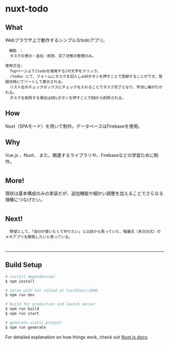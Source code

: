 # nuxt-todo


## What
Webブラウザ上で動作するシンプルなtodoアプリ。

    　機能　:
      タスクの表示・追加・削除、完了状態の管理のみ。

    使用方法:
      Topページより[todoを使用する]の文字をクリック。
      /todos にて、フォームにタスクを記入しaddボタンを押すことで登録することができ、登録日時にてソートして表示される。
      リスト左のチェックボックスにチェックを入れることでタスク完了となり、字消し線が引かれる。
      タスクを削除する場合はDELボタンを押すことでDBから削除される。


## How
Nuxt（SPAモード）を用いて制作。データベースはFirebaseを使用。
## Why
Vue.js 、Nuxt、 また、関連するライブラリや、Firebaseなどの学習ために制作。

#

## More!
  現状は基本構成のみの実装だが、追加機能や細かい調整を加えることでさらなる理解につなげたい。
#
## Next!

      野望として、「自分が使いたくて作りたい」と以前から思っていた、階層式（多次元式）のメモアプリを開発したいと思っている。



#


___________________
## Build Setup

``` bash
# install dependencies
$ npm install

# serve with hot reload at localhost:3000
$ npm run dev

# build for production and launch server
$ npm run build
$ npm run start

# generate static project
$ npm run generate
```

For detailed explanation on how things work, check out [Nuxt.js docs](https://nuxtjs.org).
